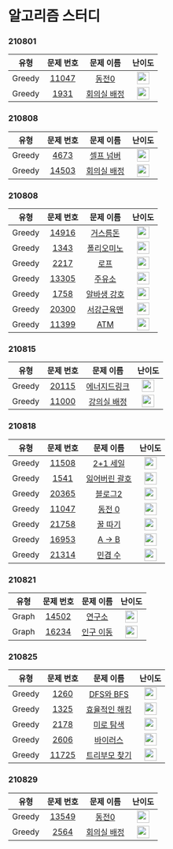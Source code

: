 # 알고리즘 스터디

### 210801

|  유형  |                                 문제 번호                                 |                                   문제 이름                                    |                                      난이도                                       |
| :----: | :-----------------------------------------------------------------------: | :----------------------------------------------------------------------------: | :-------------------------------------------------------------------------------: |
| Greedy | <a href="https://www.acmicpc.net/problem/11047" target="_blank">11047</a> |   <a href="https://www.acmicpc.net/problem/11047" target="_blank">동전0</a>    | <img height="25px" width="25px" src="https://static.solved.ac/tier_small/9.svg"/> |
| Greedy |  <a href="https://www.acmicpc.net/problem/1931" target="_blank">1931</a>  | <a href="https://www.acmicpc.net/problem/1931" target="_blank">회의실 배정</a> | <img height="25px" width="25px" src="https://static.solved.ac/tier_small/9.svg"/> |

### 210808

|  유형  |                                 문제 번호                                 |                                    문제 이름                                    |                                      난이도                                       |
| :----: | :-----------------------------------------------------------------------: | :-----------------------------------------------------------------------------: | :-------------------------------------------------------------------------------: |
| Greedy |  <a href="https://www.acmicpc.net/problem/4673" target="_blank">4673</a>  |  <a href="https://www.acmicpc.net/problem/4673" target="_blank">셀프 넘버</a>   | <img height="25px" width="25px" src="https://static.solved.ac/tier_small/9.svg"/> |
| Greedy | <a href="https://www.acmicpc.net/problem/14503" target="_blank">14503</a> | <a href="https://www.acmicpc.net/problem/14503" target="_blank">회의실 배정</a> | <img height="25px" width="25px" src="https://static.solved.ac/tier_small/9.svg"/> |

### 210808

|  유형  |                                 문제 번호                                 |                                   문제 이름                                    |                                      난이도                                       |
| :----: | :-----------------------------------------------------------------------: | :----------------------------------------------------------------------------: | :-------------------------------------------------------------------------------: |
| Greedy | <a href="https://www.acmicpc.net/problem/14916" target="_blank">14916</a> |  <a href="https://www.acmicpc.net/problem/14916" target="_blank">거스름돈</a>  | <img height="25px" width="25px" src="https://static.solved.ac/tier_small/6.svg"/> |
| Greedy |  <a href="https://www.acmicpc.net/problem/1343" target="_blank">1343</a>  | <a href="https://www.acmicpc.net/problem/1343" target="_blank">폴리오미노</a>  | <img height="25px" width="25px" src="https://static.solved.ac/tier_small/6.svg"/> |
| Greedy |  <a href="https://www.acmicpc.net/problem/2217" target="_blank">2217</a>  |    <a href="https://www.acmicpc.net/problem/2217" target="_blank">로프</a>     | <img height="25px" width="25px" src="https://static.solved.ac/tier_small/7.svg"/> |
| Greedy | <a href="https://www.acmicpc.net/problem/13305" target="_blank">13305</a> |   <a href="https://www.acmicpc.net/problem/13305" target="_blank">주유소</a>   | <img height="25px" width="25px" src="https://static.solved.ac/tier_small/7.svg"/> |
| Greedy |  <a href="https://www.acmicpc.net/problem/1758" target="_blank">1758</a>  | <a href="https://www.acmicpc.net/problem/1758" target="_blank">알바생 강호</a> | <img height="25px" width="25px" src="https://static.solved.ac/tier_small/7.svg"/> |
| Greedy | <a href="https://www.acmicpc.net/problem/20300" target="_blank">20300</a> | <a href="https://www.acmicpc.net/problem/20300" target="_blank">서강근육맨</a> | <img height="25px" width="25px" src="https://static.solved.ac/tier_small/7.svg"/> |
| Greedy | <a href="https://www.acmicpc.net/problem/11399" target="_blank">11399</a> |    <a href="https://www.acmicpc.net/problem/11399" target="_blank">ATM</a>     | <img height="25px" width="25px" src="https://static.solved.ac/tier_small/8.svg"/> |

### 210815

|  유형  |                                 문제 번호                                 |                                    문제 이름                                     |                                       난이도                                       |
| :----: | :-----------------------------------------------------------------------: | :------------------------------------------------------------------------------: | :--------------------------------------------------------------------------------: |
| Greedy | <a href="https://www.acmicpc.net/problem/20115" target="_blank">20115</a> | <a href="https://www.acmicpc.net/problem/20115" target="_blank">에너지드링크</a> | <img height="25px" width="25px" src="https://static.solved.ac/tier_small/10.svg"/> |
| Greedy | <a href="https://www.acmicpc.net/problem/11000" target="_blank">11000</a> | <a href="https://www.acmicpc.net/problem/11000" target="_blank">강의실 배정</a>  | <img height="25px" width="25px" src="https://static.solved.ac/tier_small/12.svg"/> |

### 210818

|  유형  |                                 문제 번호                                 |                                    문제 이름                                     |                                      난이도                                       |
| :----: | :-----------------------------------------------------------------------: | :------------------------------------------------------------------------------: | :-------------------------------------------------------------------------------: |
| Greedy | <a href="https://www.acmicpc.net/problem/11508" target="_blank">11508</a> |   <a href="https://www.acmicpc.net/problem/11508" target="_blank">2+1 세일</a>   | <img height="25px" width="25px" src="https://static.solved.ac/tier_small/7.svg"/> |
| Greedy |  <a href="https://www.acmicpc.net/problem/1541" target="_blank">1541</a>  | <a href="https://www.acmicpc.net/problem/1541" target="_blank">잃어버린 괄호</a> | <img height="25px" width="25px" src="https://static.solved.ac/tier_small/8.svg"/> |
| Greedy | <a href="https://www.acmicpc.net/problem/20365" target="_blank">20365</a> |   <a href="https://www.acmicpc.net/problem/20365" target="_blank">블로그2</a>    | <img height="25px" width="25px" src="https://static.solved.ac/tier_small/9.svg"/> |
| Greedy | <a href="https://www.acmicpc.net/problem/11047" target="_blank">11047</a> |    <a href="https://www.acmicpc.net/problem/11047" target="_blank">동전 0</a>    | <img height="25px" width="25px" src="https://static.solved.ac/tier_small/9.svg"/> |
| Greedy | <a href="https://www.acmicpc.net/problem/21758" target="_blank">21758</a> |   <a href="https://www.acmicpc.net/problem/21758" target="_blank">꿀 따기</a>    | <img height="25px" width="25px" src="https://static.solved.ac/tier_small/9.svg"/> |
| Greedy | <a href="https://www.acmicpc.net/problem/16953" target="_blank">16953</a> |    <a href="https://www.acmicpc.net/problem/16953" target="_blank">A → B</a>     | <img height="25px" width="25px" src="https://static.solved.ac/tier_small/9.svg"/> |
| Greedy | <a href="https://www.acmicpc.net/problem/21314" target="_blank">21314</a> |   <a href="https://www.acmicpc.net/problem/21314" target="_blank">민겸 수</a>    | <img height="25px" width="25px" src="https://static.solved.ac/tier_small/9.svg"/> |

### 210821

| 유형  |                                 문제 번호                                 |                                   문제 이름                                   |                                       난이도                                       |
| :---: | :-----------------------------------------------------------------------: | :---------------------------------------------------------------------------: | :--------------------------------------------------------------------------------: |
| Graph | <a href="https://www.acmicpc.net/problem/14502" target="_blank">14502</a> |  <a href="https://www.acmicpc.net/problem/14502" target="_blank">연구소</a>   | <img height="25px" width="25px" src="https://static.solved.ac/tier_small/11.svg"/> |
| Graph | <a href="https://www.acmicpc.net/problem/16234" target="_blank">16234</a> | <a href="https://www.acmicpc.net/problem/16234" target="_blank">인구 이동</a> | <img height="25px" width="25px" src="https://static.solved.ac/tier_small/11.svg"/> |

### 210825

|  유형  |                                 문제 번호                                 |                                     문제 이름                                     |                                       난이도                                       |
| :----: | :-----------------------------------------------------------------------: | :-------------------------------------------------------------------------------: | :--------------------------------------------------------------------------------: |
| Greedy |  <a href="https://www.acmicpc.net/problem/1260" target="_blank">1260</a>  |   <a href="https://www.acmicpc.net/problem/1260" target="_blank">DFS와 BFS</a>    | <img height="25px" width="25px" src="https://static.solved.ac/tier_small/9.svg"/>  |
| Greedy |  <a href="https://www.acmicpc.net/problem/1325" target="_blank">1325</a>  | <a href="https://www.acmicpc.net/problem/1325" target="_blank">효율적인 해킹</a>  | <img height="25px" width="25px" src="https://static.solved.ac/tier_small/9.svg"/>  |
| Greedy |  <a href="https://www.acmicpc.net/problem/2178" target="_blank">2178</a>  |   <a href="https://www.acmicpc.net/problem/2178" target="_blank">미로 탐색</a>    | <img height="25px" width="25px" src="https://static.solved.ac/tier_small/10.svg"/> |
| Greedy |  <a href="https://www.acmicpc.net/problem/2606" target="_blank">2606</a>  |    <a href="https://www.acmicpc.net/problem/2606" target="_blank">바이러스</a>    | <img height="25px" width="25px" src="https://static.solved.ac/tier_small/8.svg"/>  |
| Greedy | <a href="https://www.acmicpc.net/problem/11725" target="_blank">11725</a> | <a href="https://www.acmicpc.net/problem/11725" target="_blank">트리부모 찾기</a> | <img height="25px" width="25px" src="https://static.solved.ac/tier_small/9.svg"/>  |

### 210829

|  유형  |                                 문제 번호                                 |                                   문제 이름                                    |                                      난이도                                       |
| :----: | :-----------------------------------------------------------------------: | :----------------------------------------------------------------------------: | :-------------------------------------------------------------------------------: |
| Greedy | <a href="https://www.acmicpc.net/problem/13549" target="_blank">13549</a> |   <a href="https://www.acmicpc.net/problem/13549" target="_blank">동전0</a>    | <img height="25px" width="25px" src="https://static.solved.ac/tier_small/9.svg"/> |
| Greedy |  <a href="https://www.acmicpc.net/problem/2564" target="_blank">2564</a>  | <a href="https://www.acmicpc.net/problem/2564" target="_blank">회의실 배정</a> | <img height="25px" width="25px" src="https://static.solved.ac/tier_small/9.svg"/> |

